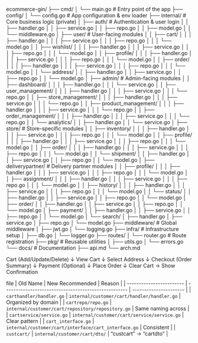 ecommerce-gin/
├── cmd/
│   └── main.go                  # Entry point of the app
├── config/
│   └── config.go                # App configuration & env loader
├── internal/                    # Core business logic (private)
│   ├── auth/                    # Authentication & user login
│   │   ├── handler.go
│   │   ├── service.go
│   │   ├── repo.go
│   │   ├── model.go
│   │   └── middleware.go
│   ├── user/                    # User-facing modules
│   │   ├── cart/
│   │   │   ├── handler.go
│   │   │   ├── service.go
│   │   │   ├── repo.go
│   │   │   └── model.go
│   │   ├── wishlist/
│   │   │   ├── handler.go
│   │   │   ├── service.go
│   │   │   ├── repo.go
│   │   │   └── model.go
│   │   ├── profile/
│   │   │   ├── handler.go
│   │   │   ├── service.go
│   │   │   ├── repo.go
│   │   │   └── model.go
│   │   ├── order/
│   │   │   ├── handler.go
│   │   │   ├── service.go
│   │   │   ├── repo.go
│   │   │   └── model.go
│   │   └── address/
│   │       ├── handler.go
│   │       ├── service.go
│   │       ├── repo.go
│   │       └── model.go
│   ├── admin/                   # Admin-facing modules
│   │   ├── dashboard/
│   │   │   ├── handler.go
│   │   │   └── service.go
│   │   ├── user_management/
│   │   │   ├── handler.go
│   │   │   ├── service.go
│   │   │   └── repo.go
│   │   ├── store_management/
│   │   │   ├── handler.go
│   │   │   ├── service.go
│   │   │   └── repo.go
│   │   ├── product_management/
│   │   │   ├── handler.go
│   │   │   ├── service.go
│   │   │   └── repo.go
│   │   ├── order_management/
│   │   │   ├── handler.go
│   │   │   ├── service.go
│   │   │   └── repo.go
│   │   └── analytics/
│   │       ├── handler.go
│   │       └── service.go
│   ├── store/                   # Store-specific modules
│   │   ├── inventory/
│   │   │   ├── handler.go
│   │   │   ├── service.go
│   │   │   ├── repo.go
│   │   │   └── model.go
│   │   ├── profile/
│   │   │   ├── handler.go
│   │   │   ├── service.go
│   │   │   ├── repo.go
│   │   │   └── model.go
│   │   ├── order/
│   │   │   ├── handler.go
│   │   │   ├── service.go
│   │   │   ├── repo.go
│   │   │   └── model.go
│   │   └── shipment/
│   │       ├── handler.go
│   │       ├── service.go
│   │       ├── repo.go
│   │       └── model.go
│   ├── deliverypartner/         # Delivery partner modules
│   │   ├── profile/
│   │   │   ├── handler.go
│   │   │   ├── service.go
│   │   │   ├── repo.go
│   │   │   └── model.go
│   │   ├── assignment/
│   │   │   ├── handler.go
│   │   │   ├── service.go
│   │   │   ├── repo.go
│   │   │   └── model.go
│   │   ├── history/
│   │   │   ├── handler.go
│   │   │   ├── service.go
│   │   │   ├── repo.go
│   │   │   └── model.go
│   │   └── status/
│   │       ├── handler.go
│   │       ├── service.go
│   │       ├── repo.go
│   │       └── model.go
│   ├── order/
│   │   ├── handler.go
│   │   ├── service.go
│   │   ├── repo.go
│   │   └── model.go
│   ├── payment/
│   │   ├── handler.go
│   │   ├── service.go
│   │   ├── repo.go
│   │   └── model.go
│   └── search/
│       ├── handler.go
│       ├── service.go
│       ├── repo.go
│       └── model.go
├── middleware/                  # Global middleware
│   ├── jwt.go
│   └── logging.go
├── infra/                       # Infrastructure setup
│   ├── db.go
│   └── logger.go
├── routes/
│   └── router.go                 # Route registration
├── pkg/                          # Reusable utilities
│   ├── utils.go
│   └── errors.go
└── docs/                         # Documentation
    ├── api.md
    └── arch.md


Cart (Add/Update/Delete)
   ↓
View Cart
   ↓
Select Address
   ↓
Checkout (Order Summary)
   ↓
Payment (Optional)
   ↓
Place Order
   ↓
Clear Cart → Show Confirmation



file
| Old Name                 | New Recommended                                      | Reason                 |
| ------------------------ | ---------------------------------------------------- | ---------------------- |
| `carthandler/handler.go` | `internal/customer/cart/handler/handler.go`          | Organized by domain    |
| `cartrepo/repo.go`       | `internal/customer/cart/repository/repository.go`    | Same naming across     |
| `cartservice/service.go` | `internal/customer/cart/service/service.go`          | Clear pattern          |
| `cart_interface.go`      | `internal/customer/cart/interface/cart_interface.go` | Consistent             |
| `custcart/`              | `internal/customer/cart/dto/`                        | “custcart” → “cartdto” |
